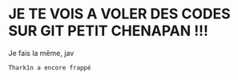 # JE TE VOIS A VOLER DES CODES SUR GIT PETIT CHENAPAN !!!


Je fais la même, jav

```bash
Thark1n a encore frappé
```
